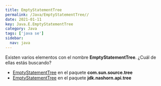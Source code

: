 ```yaml
---
title: EmptyStatementTree
permalink: /Java/EmptyStatementTree//
date: 2021-01-11
key: Java.E.EmptyStatementTree
category: Java
tags: ['java se']
sidebar: 
  nav: java
---
```


Existen varios elementos con el nombre **EmptyStatementTree**. ¿Cuál de ellas estás buscando?
<ul>
<li><a href="/Java/EmptyStatementTree-com-sun-source-tree/">EmptyStatementTree</a> en el paquete <strong>com.sun.source.tree</strong></li>
<li><a href="/Java/EmptyStatementTree-jdk-nashorn-api-tree/">EmptyStatementTree</a> en el paquete <strong>jdk.nashorn.api.tree</strong></li>
<ul>
